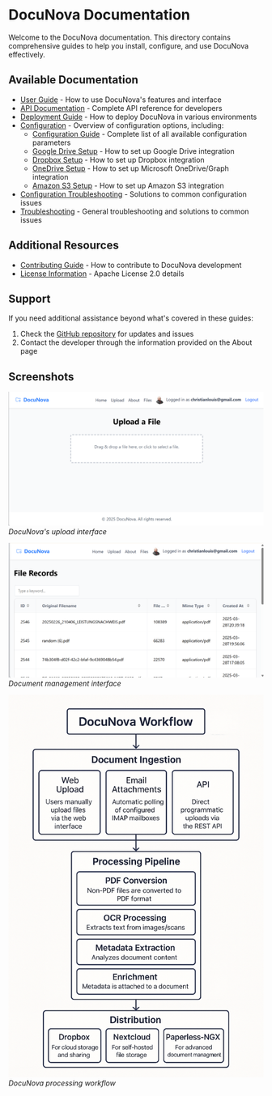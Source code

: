 # DocuNova Documentation

Welcome to the DocuNova documentation. This directory contains comprehensive guides to help you install, configure, and use DocuNova effectively.

## Available Documentation

- [User Guide](UserGuide.md) - How to use DocuNova's features and interface
- [API Documentation](API.md) - Complete API reference for developers
- [Deployment Guide](DeploymentGuide.md) - How to deploy DocuNova in various environments
- [Configuration](ConfigurationMaster.md) - Overview of configuration options, including:
  - [Configuration Guide](ConfigurationGuide.md) - Complete list of all available configuration parameters
  - [Google Drive Setup](GoogleDriveSetup.md) - How to set up Google Drive integration
  - [Dropbox Setup](DropboxSetup.md) - How to set up Dropbox integration
  - [OneDrive Setup](OneDriveSetup.md) - How to set up Microsoft OneDrive/Graph integration
  - [Amazon S3 Setup](AmazonS3Setup.md) - How to set up Amazon S3 integration
- [Configuration Troubleshooting](ConfigurationTroubleshooting.md) - Solutions to common configuration issues
- [Troubleshooting](Troubleshooting.md) - General troubleshooting and solutions to common issues

## Additional Resources

- [Contributing Guide](../CONTRIBUTING.md) - How to contribute to DocuNova development
- [License Information](../LICENSE) - Apache License 2.0 details

## Support

If you need additional assistance beyond what's covered in these guides:

1. Check the [GitHub repository](https://github.com/christianlouis/document-processor) for updates and issues
2. Contact the developer through the information provided on the About page

## Screenshots

![Upload Interface](upload-view.png)
*DocuNova's upload interface*

![Files View](files-view.png)
*Document management interface*

![Workflow Diagram](workflow-diagram.png)
*DocuNova processing workflow*
